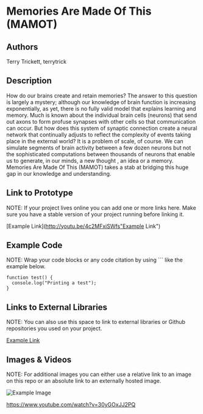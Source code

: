 # Memories Are Made Of This (MAMOT)


## Authors
Terry Trickett, terrytrick

## Description
How do our brains create and retain memories?  The answer to this question is largely a mystery; although our knowledge of brain function is increasing exponentially, as yet, there is no fully valid model that explains learning and memory.  Much is known about the individual brain cells (neurons) that send out axons to form profuse synapses with other cells so that communication can occur.  But how does this system of synaptic connection create a neural network that continually adjusts to reflect the complexity of events taking place in the external world?  It is a problem of scale, of course.  We can simulate segments of brain activity between a few dozen neurons but not the sophisticated computations between thousands of neurons that enable us to generate, in our minds, a new thought , an idea or a memory.  Memories Are Made Of This (MAMOT) takes a stab at bridging this huge gap in our knowledge and understanding. 

## Link to Prototype
NOTE: If your project lives online you can add one or more links here. Make sure you have a stable version of your project running before linking it.

[Example Link](http://youtu.be/4c2MFxiSWfs"Example Link")

## Example Code
NOTE: Wrap your code blocks or any code citation by using ``` like the example below.
```
function test() {
  console.log("Printing a test");
}
```
## Links to External Libraries
 NOTE: You can also use this space to link to external libraries or Github repositories you used on your project.

[Example Link](http://www.google.com "Example Link")

## Images & Videos
NOTE: For additional images you can either use a relative link to an image on this repo or an absolute link to an externally hosted image.

![Example Image](project_images/cover.jpg?raw=true "Example Image")

https://www.youtube.com/watch?v=30yGOxJJ2PQ
